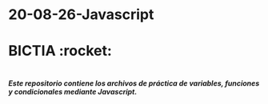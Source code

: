 # 20-08-26-Javascript

<h1>BICTIA :rocket:<h1/>

<h5>Este repositorio contiene los archivos de práctica de variables, funciones y condicionales mediante Javascript.</h5>

